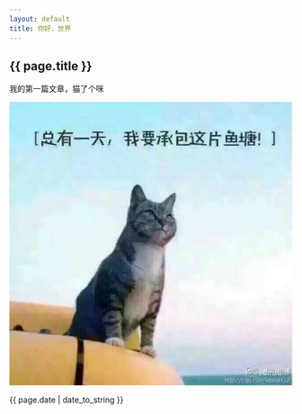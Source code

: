 ```yaml
---
layout: default
title: 你好，世界
---
```


## {{ page.title }}

我的第一篇文章，猫了个咪

![](/assets/201708/4131560946.jpg)

{{ page.date | date_to_string }}
